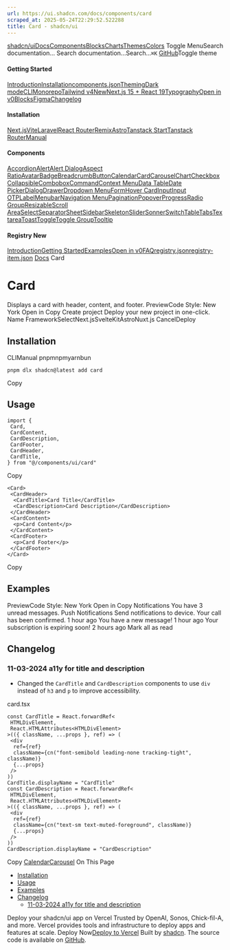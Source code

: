 ```yaml
---
url: https://ui.shadcn.com/docs/components/card
scraped_at: 2025-05-24T22:29:52.522288
title: Card - shadcn/ui
---
```


[shadcn/ui](https://ui.shadcn.com/)[Docs](https://ui.shadcn.com/docs/installation)[Components](https://ui.shadcn.com/docs/components)[Blocks](https://ui.shadcn.com/blocks)[Charts](https://ui.shadcn.com/charts)[Themes](https://ui.shadcn.com/themes)[Colors](https://ui.shadcn.com/colors)
Toggle MenuSearch documentation...
Search documentation...Search...`⌘K`
[GitHub](https://github.com/shadcn-ui/ui)Toggle theme
#### Getting Started 
[Introduction](https://ui.shadcn.com/docs)[Installation](https://ui.shadcn.com/docs/installation)[components.json](https://ui.shadcn.com/docs/components-json)[Theming](https://ui.shadcn.com/docs/theming)[Dark mode](https://ui.shadcn.com/docs/dark-mode)[CLI](https://ui.shadcn.com/docs/cli)[Monorepo](https://ui.shadcn.com/docs/monorepo)[Tailwind v4New](https://ui.shadcn.com/docs/tailwind-v4)[Next.js 15 + React 19](https://ui.shadcn.com/docs/react-19)[Typography](https://ui.shadcn.com/docs/components/typography)[Open in v0](https://ui.shadcn.com/docs/v0)[Blocks](https://ui.shadcn.com/docs/blocks)[Figma](https://ui.shadcn.com/docs/figma)[Changelog](https://ui.shadcn.com/docs/changelog)
#### Installation 
[Next.js](https://ui.shadcn.com/docs/installation/next)[Vite](https://ui.shadcn.com/docs/installation/vite)[Laravel](https://ui.shadcn.com/docs/installation/laravel)[React Router](https://ui.shadcn.com/docs/installation/react-router)[Remix](https://ui.shadcn.com/docs/installation/remix)[Astro](https://ui.shadcn.com/docs/installation/astro)[Tanstack Start](https://ui.shadcn.com/docs/installation/tanstack)[Tanstack Router](https://ui.shadcn.com/docs/installation/tanstack-router)[Manual](https://ui.shadcn.com/docs/installation/manual)
#### Components 
[Accordion](https://ui.shadcn.com/docs/components/accordion)[Alert](https://ui.shadcn.com/docs/components/alert)[Alert Dialog](https://ui.shadcn.com/docs/components/alert-dialog)[Aspect Ratio](https://ui.shadcn.com/docs/components/aspect-ratio)[Avatar](https://ui.shadcn.com/docs/components/avatar)[Badge](https://ui.shadcn.com/docs/components/badge)[Breadcrumb](https://ui.shadcn.com/docs/components/breadcrumb)[Button](https://ui.shadcn.com/docs/components/button)[Calendar](https://ui.shadcn.com/docs/components/calendar)[Card](https://ui.shadcn.com/docs/components/card)[Carousel](https://ui.shadcn.com/docs/components/carousel)[Chart](https://ui.shadcn.com/docs/components/chart)[Checkbox](https://ui.shadcn.com/docs/components/checkbox)[Collapsible](https://ui.shadcn.com/docs/components/collapsible)[Combobox](https://ui.shadcn.com/docs/components/combobox)[Command](https://ui.shadcn.com/docs/components/command)[Context Menu](https://ui.shadcn.com/docs/components/context-menu)[Data Table](https://ui.shadcn.com/docs/components/data-table)[Date Picker](https://ui.shadcn.com/docs/components/date-picker)[Dialog](https://ui.shadcn.com/docs/components/dialog)[Drawer](https://ui.shadcn.com/docs/components/drawer)[Dropdown Menu](https://ui.shadcn.com/docs/components/dropdown-menu)[Form](https://ui.shadcn.com/docs/components/form)[Hover Card](https://ui.shadcn.com/docs/components/hover-card)[Input](https://ui.shadcn.com/docs/components/input)[Input OTP](https://ui.shadcn.com/docs/components/input-otp)[Label](https://ui.shadcn.com/docs/components/label)[Menubar](https://ui.shadcn.com/docs/components/menubar)[Navigation Menu](https://ui.shadcn.com/docs/components/navigation-menu)[Pagination](https://ui.shadcn.com/docs/components/pagination)[Popover](https://ui.shadcn.com/docs/components/popover)[Progress](https://ui.shadcn.com/docs/components/progress)[Radio Group](https://ui.shadcn.com/docs/components/radio-group)[Resizable](https://ui.shadcn.com/docs/components/resizable)[Scroll Area](https://ui.shadcn.com/docs/components/scroll-area)[Select](https://ui.shadcn.com/docs/components/select)[Separator](https://ui.shadcn.com/docs/components/separator)[Sheet](https://ui.shadcn.com/docs/components/sheet)[Sidebar](https://ui.shadcn.com/docs/components/sidebar)[Skeleton](https://ui.shadcn.com/docs/components/skeleton)[Slider](https://ui.shadcn.com/docs/components/slider)[Sonner](https://ui.shadcn.com/docs/components/sonner)[Switch](https://ui.shadcn.com/docs/components/switch)[Table](https://ui.shadcn.com/docs/components/table)[Tabs](https://ui.shadcn.com/docs/components/tabs)[Textarea](https://ui.shadcn.com/docs/components/textarea)[Toast](https://ui.shadcn.com/docs/components/toast)[Toggle](https://ui.shadcn.com/docs/components/toggle)[Toggle Group](https://ui.shadcn.com/docs/components/toggle-group)[Tooltip](https://ui.shadcn.com/docs/components/tooltip)
#### Registry New
[Introduction](https://ui.shadcn.com/docs/registry)[Getting Started](https://ui.shadcn.com/docs/registry/getting-started)[Examples](https://ui.shadcn.com/docs/registry/examples)[Open in v0](https://ui.shadcn.com/docs/registry/open-in-v0)[FAQ](https://ui.shadcn.com/docs/registry/faq)[registry.json](https://ui.shadcn.com/docs/registry/registry-json)[registry-item.json](https://ui.shadcn.com/docs/registry/registry-item-json)
[Docs](https://ui.shadcn.com/docs)
Card
# Card
Displays a card with header, content, and footer.
PreviewCode
Style: New York
Open in Copy
Create project
Deploy your new project in one-click.
Name
FrameworkSelectNext.jsSvelteKitAstroNuxt.js
CancelDeploy
## [](https://ui.shadcn.com/docs/components/card#installation)Installation
CLIManual
pnpmnpmyarnbun
```
pnpm dlx shadcn@latest add card

```

Copy
## [](https://ui.shadcn.com/docs/components/card#usage)Usage
```
import {
 Card,
 CardContent,
 CardDescription,
 CardFooter,
 CardHeader,
 CardTitle,
} from "@/components/ui/card"
```
Copy
```
<Card>
 <CardHeader>
  <CardTitle>Card Title</CardTitle>
  <CardDescription>Card Description</CardDescription>
 </CardHeader>
 <CardContent>
  <p>Card Content</p>
 </CardContent>
 <CardFooter>
  <p>Card Footer</p>
 </CardFooter>
</Card>
```
Copy
## [](https://ui.shadcn.com/docs/components/card#examples)Examples
PreviewCode
Style: New York
Open in Copy
Notifications
You have 3 unread messages.
Push Notifications
Send notifications to device.
Your call has been confirmed.
1 hour ago
You have a new message!
1 hour ago
Your subscription is expiring soon!
2 hours ago
Mark all as read
## [](https://ui.shadcn.com/docs/components/card#changelog)Changelog
### [](https://ui.shadcn.com/docs/components/card#11-03-2024-a11y-for-title-and-description)11-03-2024 a11y for title and description
  * Changed the `CardTitle` and `CardDescription` components to use `div` instead of `h3` and `p` to improve accessibility.


card.tsx
```
const CardTitle = React.forwardRef<
 HTMLDivElement,
 React.HTMLAttributes<HTMLDivElement>
>(({ className, ...props }, ref) => (
 <div
  ref={ref}
  className={cn("font-semibold leading-none tracking-tight", className)}
  {...props}
 />
))
CardTitle.displayName = "CardTitle"
const CardDescription = React.forwardRef<
 HTMLDivElement,
 React.HTMLAttributes<HTMLDivElement>
>(({ className, ...props }, ref) => (
 <div
  ref={ref}
  className={cn("text-sm text-muted-foreground", className)}
  {...props}
 />
))
CardDescription.displayName = "CardDescription"
```
Copy
[Calendar](https://ui.shadcn.com/docs/components/calendar)[Carousel](https://ui.shadcn.com/docs/components/carousel)
On This Page
  * [Installation](https://ui.shadcn.com/docs/components/card#installation)
  * [Usage](https://ui.shadcn.com/docs/components/card#usage)
  * [Examples](https://ui.shadcn.com/docs/components/card#examples)
  * [Changelog](https://ui.shadcn.com/docs/components/card#changelog)
    * [11-03-2024 a11y for title and description](https://ui.shadcn.com/docs/components/card#11-03-2024-a11y-for-title-and-description)


Deploy your shadcn/ui app on Vercel
Trusted by OpenAI, Sonos, Chick-fil-A, and more.
Vercel provides tools and infrastructure to deploy apps and features at scale.
Deploy Now[Deploy to Vercel](https://vercel.com/new?utm_source=shadcn_site&utm_medium=web&utm_campaign=docs_cta_deploy_now_callout)
Built by [shadcn](https://twitter.com/shadcn). The source code is available on [GitHub](https://github.com/shadcn-ui/ui).

